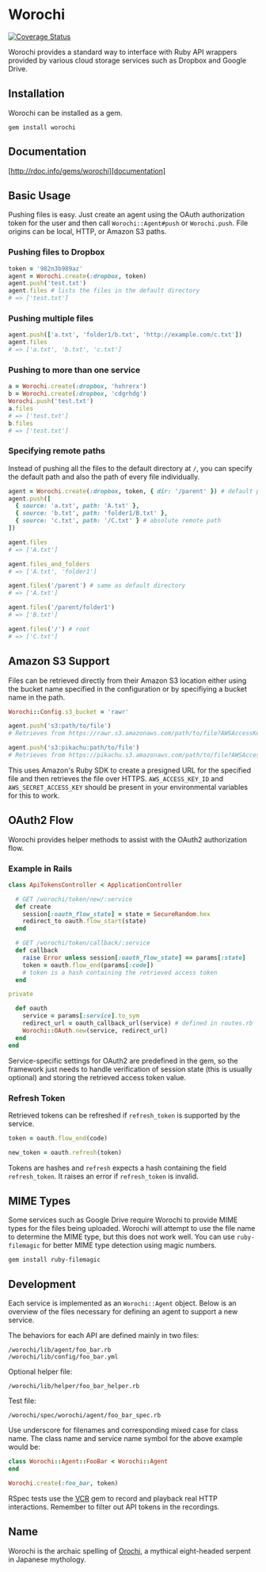 # Worochi

[![Coverage Status](https://coveralls.io/repos/Pixelapse/worochi/badge.png?branch=master)](https://coveralls.io/r/Pixelapse/worochi?branch=master)

Worochi provides a standard way to interface with Ruby API wrappers provided
by various cloud storage services such as Dropbox and Google Drive.

## Installation

Worochi can be installed as a gem.

    gem install worochi

## Documentation

[http://rdoc.info/gems/worochi][documentation]

[documentation]: http://rdoc.info/gems/worochi

## Basic Usage

Pushing files is easy. Just create an agent using the OAuth authorization
token for the user and then call `Worochi::Agent#push` or `Worochi.push`. File
origins can be local, HTTP, or Amazon S3 paths.

### Pushing files to Dropbox

```ruby
token = '982n3b989az'
agent = Worochi.create(:dropbox, token)
agent.push('test.txt')
agent.files # lists the files in the default directory
# => ['test.txt']
```

### Pushing multiple files

```ruby
agent.push(['a.txt', 'folder1/b.txt', 'http://example.com/c.txt'])
agent.files
# => ['a.txt', 'b.txt', 'c.txt']
```

###  Pushing to more than one service

```ruby
a = Worochi.create(:dropbox, 'hxhrerx')
b = Worochi.create(:dropbox, 'cdgrhdg')
Worochi.push('test.txt')
a.files
# => ['test.txt']
b.files
# => ['test.txt']
```

### Specifying remote paths

Instead of pushing all the files to the default directory at `/`, you can
specify the default path and also the path of every file individually.

```ruby
agent = Worochi.create(:dropbox, token, { dir: '/parent' }) # default path
agent.push([
  { source: 'a.txt', path: 'A.txt' },
  { source: 'b.txt', path: 'folder1/B.txt' },
  { source: 'c.txt', path: '/C.txt' } # absolute remote path
])

agent.files
# => ['A.txt']

agent.files_and_folders
# => ['A.txt', 'folder1']

agent.files('/parent') # same as default directory
# => ['A.txt']

agent.files('/parent/folder1')
# => ['B.txt']

agent.files('/') # root
# => ['C.txt']
```
## Amazon S3 Support

Files can be retrieved directly from their Amazon S3 location either using the
bucket name specified in the configuration or by specifiying a bucket name in
the path.

```ruby
Worochi::Config.s3_bucket = 'rawr'

agent.push('s3:path/to/file')
# Retrieves from https://rawr.s3.amazonaws.com/path/to/file?AWSAccessKeyId=...

agent.push('s3:pikachu:path/to/file')
# Retrieves from https://pikachu.s3.amazonaws.com/path/to/file?AWSAccessKeyId=...
```

This uses Amazon's Ruby SDK to create a presigned URL for the specified file
and then retrieves the file over HTTPS. `AWS_ACCESS_KEY_ID` and
`AWS_SECRET_ACCESS_KEY` should be present in your environmental variables for
this to work.

## OAuth2 Flow

Worochi provides helper methods to assist with the OAuth2 authorization flow.

### Example in Rails

```ruby
class ApiTokensController < ApplicationController

  # GET /worochi/token/new/:service
  def create
    session[:oauth_flow_state] = state = SecureRandom.hex
    redirect_to oauth.flow_start(state)
  end

  # GET /worochi/token/callback/:service
  def callback
    raise Error unless session[:oauth_flow_state] == params[:state]
    token = oauth.flow_end(params[:code])
    # token is a hash containing the retrieved access token
  end

private

  def oauth
    service = params[:service].to_sym
    redirect_url = oauth_callback_url(service) # defined in routes.rb
    Worochi::OAuth.new(service, redirect_url)
  end
end
```

Service-specific settings for OAuth2 are predefined in the gem, so the
framework just needs to handle verification of session state (this is usually
optional) and storing the retrieved access token value.

### Refresh Token

Retrieved tokens can be refreshed if `refresh_token` is supported by the
service.

```ruby
token = oauth.flow_end(code)

new_token = oauth.refresh(token)
```

Tokens are hashes and `refresh` expects a hash containing the field
`refresh_token`. It raises an error if `refresh_token` is invalid.

## MIME Types

Some services such as Google Drive require Worochi to provide MIME types
for the files being uploaded. Worochi will attempt to use the file name
to determine the MIME type, but this does not work well. You can use
`ruby-filemagic` for better MIME type detection using magic numbers.

    gem install ruby-filemagic

## Development

Each service is implemented as an `Worochi::Agent` object. Below is an
overview of the files necessary for defining an agent to support a new
service.

The behaviors for each API are defined mainly in two files:

    /worochi/lib/agent/foo_bar.rb
    /worochi/lib/config/foo_bar.yml

Optional helper file:

    /worochi/lib/helper/foo_bar_helper.rb

Test file:

    /worochi/spec/worochi/agent/foo_bar_spec.rb

Use underscore for filenames and corresponding mixed case for class name. The
class name and service name symbol for the above example would be:

```ruby
class Worochi::Agent::FooBar < Worochi::Agent
end

Worochi.create(:foo_bar, token)
```

RSpec tests use the [VCR](https://github.com/vcr/vcr) gem to record and
playback real HTTP interactions. Remember to filter out API tokens in the
recordings.

## Name

Worochi is the archaic spelling of
[Orochi](http://en.wikipedia.org/wiki/Yamata_no_Orochi), a mythical
eight-headed serpent in Japanese mythology.

